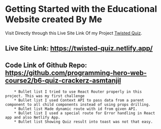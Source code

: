 # Getting Started with the Educational Website created By Me

Visit Directly through this Live Site Link Of my Project [Twisted Quiz](https://twisted-quiz.netlify.app/).

## Live Site Link: https://twisted-quiz.netlify.app/

## Code Link of Github Repo: https://github.com/programming-hero-web-course2/b6-quiz-crackerz-asmtanjil


        * Bullet list I tried to use React Router properly in this project. This was my first challenge
        * Bullet list I used Context API to pass data from a parent component to all child components instead of using props drilling.
        * Bullet list Made dynamic route with id from given API.
        * Bullet list I used a special route for Error handling in React app and also Netlify App.
        * Bullet list Showing Quiz result into toast was not that easy.
